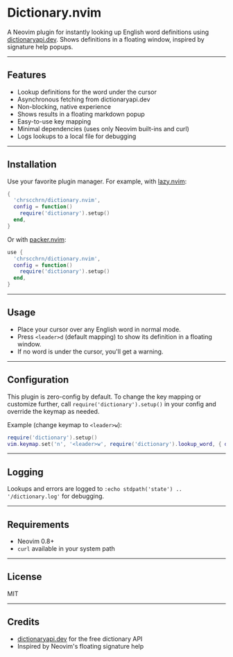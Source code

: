 # Dictionary.nvim

A Neovim plugin for instantly looking up English word definitions using [dictionaryapi.dev](https://dictionaryapi.dev/). Shows definitions in a floating window, inspired by signature help popups.

---

## Features
- Lookup definitions for the word under the cursor
- Asynchronous fetching from dictionaryapi.dev
- Non-blocking, native experience
- Shows results in a floating markdown popup
- Easy-to-use key mapping
- Minimal dependencies (uses only Neovim built-ins and curl)
- Logs lookups to a local file for debugging

---

## Installation

Use your favorite plugin manager. For example, with [lazy.nvim](https://github.com/folke/lazy.nvim):

```lua
{
  'chrscchrn/dictionary.nvim',
  config = function()
    require('dictionary').setup()
  end,
}
```

Or with [packer.nvim](https://github.com/wbthomason/packer.nvim):

```lua
use {
  'chrscchrn/dictionary.nvim',
  config = function()
    require('dictionary').setup()
  end,
}
```

---

## Usage

- Place your cursor over any English word in normal mode.
- Press `<leader>d` (default mapping) to show its definition in a floating window.
- If no word is under the cursor, you'll get a warning.

---

## Configuration

This plugin is zero-config by default. To change the key mapping or customize further, call `require('dictionary').setup()` in your config and override the keymap as needed.

Example (change keymap to `<leader>w`):

```lua
require('dictionary').setup()
vim.keymap.set('n', '<leader>w', require('dictionary').lookup_word, { desc = 'Dictionary Lookup' })
```

---

## Logging

Lookups and errors are logged to `:echo stdpath('state') .. '/dictionary.log'` for debugging.

---

## Requirements
- Neovim 0.8+
- `curl` available in your system path

---

## License
MIT

---

## Credits
- [dictionaryapi.dev](https://dictionaryapi.dev/) for the free dictionary API
- Inspired by Neovim's floating signature help
